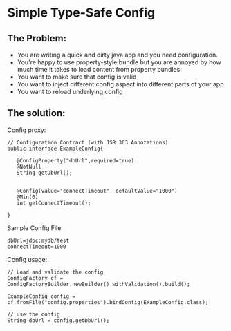 Simple Type-Safe Config
=======================

The Problem: 
-----------

* You are writing a quick and dirty java app and you need configuration. 
* You're happy to use property-style bundle but you are annoyed by how much time it takes to load 
content from property bundles. 
* You want to make sure that config is valid 
* You want to inject different config aspect into different parts of your app
* You want to reload underlying config


The solution: 
------------

Config proxy:


    // Configuration Contract (with JSR 303 Annotations) 
    public interface ExampleConfig{
    
       @ConfigProperty("dbUrl",required=true)
       @NotNull
       String getDbUrl();
    
    
       @Config(value="connectTimeout", defaultValue="1000")
       @Min(0)
       int getConnectTimeout();
 
    }

Sample Config File:

    dbUrl=jdbc:mydb/test
    connectTimeout=1000


Config usage: 

    // Load and validate the config 
    ConfigFactory cf = ConfigFactoryBuilder.newBuilder().withValidation().build();
     
    ExampleConfig config = cf.fromFile("config.properties").bindConfig(ExampleConfig.class); 
    
    // use the config
    String dbUrl = config.getDbUrl();
 
   
